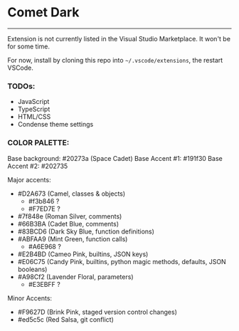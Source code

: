 # Comet Dark
---

Extension is not currently listed in the Visual Studio Marketplace. It won't be for some time.

For now, install by cloning this repo into `~/.vscode/extensions`, the restart VSCode. 


### TODOs:

- JavaScript
- TypeScript
- HTML/CSS
- Condense theme settings


### COLOR PALETTE:

Base background: #20273a (Space Cadet)
Base Accent #1: #191f30
Base Accent #2: #202735

Major accents: 
- #D2A673 (Camel, classes & objects)
    - #f3b846 ?
    - #F7ED7E ?
- #7f848e (Roman Silver, comments)
- #66B3BA (Cadet Blue, comments)
- #83BCD6 (Dark Sky Blue, function definitions)
- #ABFAA9 (Mint Green, function calls)
    - #A6E968 ?
- #E2B4BD (Cameo Pink, builtins, JSON keys)
- #E06C75 (Candy Pink, builtins, python magic methods, defaults, JSON booleans)
- #A98Cf2 (Lavender Floral, parameters)
    - #E3EBFF ?

Minor Accents:
- #F9627D (Brink Pink, staged version control changes)
- #ed5c5c (Red Salsa, git conflict)
